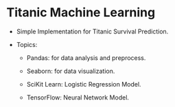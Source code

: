 # Titanic Machine Learning

- Simple Implementation for Titanic Survival Prediction.

- Topics:
  * Pandas: for data analysis and preprocess.
 
  * Seaborn: for data visualization.
  
  * SciKit Learn: Logistic Regression Model.
  
  * TensorFlow: Neural Network Model.
